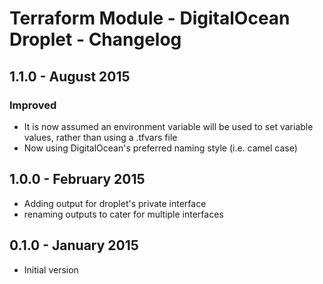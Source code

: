 # Terraform Module - DigitalOcean Droplet - Changelog

## 1.1.0 - August 2015

### Improved

* It is now assumed an environment variable will be used to set variable values, rather than using a .tfvars file
* Now using DigitalOcean's preferred naming style (i.e. camel case)

## 1.0.0 - February 2015

* Adding output for droplet's private interface
* renaming outputs to cater for multiple interfaces

## 0.1.0 - January 2015

* Initial version
